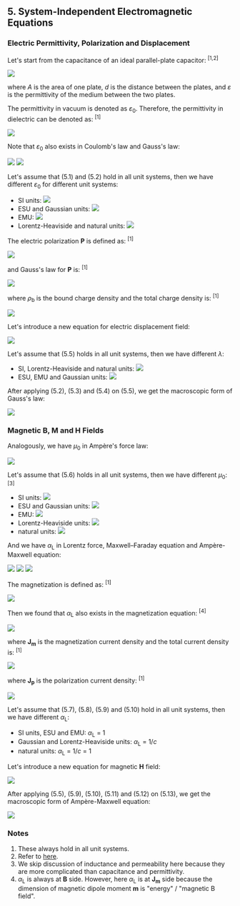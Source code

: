 ## 5. System-Independent Electromagnetic Equations

### Electric Permittivity, Polarization and Displacement

Let's start from the capacitance of an ideal parallel-plate capacitor: <sup>[1,2]</sup>

<img src="https://latex.codecogs.com/gif.latex?C=\frac{{\varepsilon}A}d">

where *A* is the area of one plate, *d* is the distance between the plates, and *ε* is the permittivity of the medium between the two plates.

The permittivity in vacuum is denoted as *ε*<sub>0</sub>. Therefore, the permittivity in dielectric can be denoted as: <sup>[1]</sup>

<img src="https://latex.codecogs.com/gif.latex?\varepsilon=\varepsilon_0\varepsilon_r">

Note that *ε*<sub>0</sub> also exists in Coulomb's law and Gauss's law:

<img src="https://latex.codecogs.com/gif.latex?F=\frac{q_1q_2}{4\pi\varepsilon_0r^2}\quad(5.1)">

<img src="https://latex.codecogs.com/gif.latex?\nabla\cdot\mathbf{E}=\frac\rho{\varepsilon_0}\quad(5.2)">

Let's assume that (5.1) and (5.2) hold in all unit systems, then we have different *ε*<sub>0</sub> for different unit systems:

- SI units: <img src="https://latex.codecogs.com/gif.latex?\varepsilon_0=8.8541878128(13){\times}10^{-12}\text{F/m}">
- ESU and Gaussian units: <img src="https://latex.codecogs.com/gif.latex?\varepsilon_0=1/4\pi">
- EMU: <img src="https://latex.codecogs.com/gif.latex?\varepsilon_0=c^2/4\pi">
- Lorentz-Heaviside and natural units: <img src="https://latex.codecogs.com/gif.latex?\varepsilon_0=1">

The electric polarization **P** is defined as: <sup>[1]</sup>

<img src="https://latex.codecogs.com/gif.latex?\mathbf{P}=\frac{\text{d}\mathbf{p}}{\text{d}V}">

and Gauss's law for **P** is: <sup>[1]</sup>

<img src="https://latex.codecogs.com/gif.latex?\nabla\cdot\mathbf{P}=-\rho_b\quad(5.3)">

where *ρ*<sub>b</sub> is the bound charge density and the total charge density is: <sup>[1]</sup>

<img src="https://latex.codecogs.com/gif.latex?\rho=\rho_f+\rho_b\quad(5.4)">

Let's introduce a new equation for electric displacement field:

<img src="https://latex.codecogs.com/gif.latex?\mathbf{D}=\lambda(\varepsilon_0\mathbf{E}+\mathbf{P})\quad(5.5)">

Let's assume that (5.5) holds in all unit systems, then we have different *λ*:

- SI, Lorentz-Heaviside and natural units: <img src="https://latex.codecogs.com/gif.latex?\lambda=1">
- ESU, EMU and Gaussian units: <img src="https://latex.codecogs.com/gif.latex?\lambda=4\pi">

After applying (5.2), (5.3) and (5.4) on (5.5), we get the macroscopic form of Gauss's law:

<img src="https://latex.codecogs.com/gif.latex?\nabla\cdot\mathbf{D}=\lambda\rho_f">

### Magnetic B, M and H Fields

Analogously, we have *µ*<sub>0</sub> in Ampère's force law:

<img src="https://latex.codecogs.com/gif.latex?F=\frac{\mu_0I_1I_2l}{2{\pi}r}\quad(5.6)">

Let's assume that (5.6) holds in all unit systems, then we have different *µ*<sub>0</sub>: <sup>[3]</sup>

- SI units: <img src="https://latex.codecogs.com/gif.latex?\mu_0=1.25663706212(19){\times}10^{-6}\;\text{N/A}^2">
- ESU and Gaussian units: <img src="https://latex.codecogs.com/gif.latex?\mu_0=4\pi/c^2">
- EMU: <img src="https://latex.codecogs.com/gif.latex?\mu_0=4\pi">
- Lorentz-Heaviside units: <img src="https://latex.codecogs.com/gif.latex?\mu_0=1/c^2">
- natural units: <img src="https://latex.codecogs.com/gif.latex?\mu_0=1/c^2=1">

And we have *α*<sub>L</sub> in Lorentz force, Maxwell–Faraday equation and Ampère-Maxwell equation:

<img src="https://latex.codecogs.com/gif.latex?\mathbf{F}=q(\mathbf{E}+\alpha_L\mathbf{v}\times\mathbf{B})\quad(5.7)">

<img src="https://latex.codecogs.com/gif.latex?\nabla\times\mathbf{E}=-\alpha_L\frac{\partial\mathbf{B}}{\partial{t}}\quad(5.8)">

<img src="https://latex.codecogs.com/gif.latex?\nabla\times\mathbf{B}=\frac{\mu_0}{\alpha_L}\left(\mathbf{J}+\varepsilon_0\frac{\partial\mathbf{E}}{\partial{t}}\right)\quad(5.9)">

The magnetization is defined as: <sup>[1]</sup>

<img src="https://latex.codecogs.com/gif.latex?\mathbf{M}=\frac{\text{d}\mathbf{m}}{\text{d}V}">

Then we found that *α*<sub>L</sub> also exists in the magnetization equation: <sup>[4]</sup>

<img src="https://latex.codecogs.com/gif.latex?\mathbf{J_m}=\frac{1}{\alpha_L}\nabla\times\mathbf{M}\quad(5.10)">

where **J**<sub>**m**</sub> is the magnetization current density and the total current density is: <sup>[1]</sup>

<img src="https://latex.codecogs.com/gif.latex?\mathbf{J}=\mathbf{J_f}+\mathbf{J_m}+\mathbf{J_p}\quad(5.11)">

where **J**<sub>**p**</sub> is the polarization current density: <sup>[1]</sup>

<img src="https://latex.codecogs.com/gif.latex?\mathbf{J_p}=\frac{\partial\mathbf{P}}{\partial{t}}\quad(5.12)">

Let's assume that (5.7), (5.8), (5.9) and (5.10) hold in all unit systems, then we have different *α*<sub>L</sub>:

- SI units, ESU and EMU: *α*<sub>L</sub> = 1
- Gaussian and Lorentz-Heaviside units: *α*<sub>L</sub> = 1/*c*
- natural units: *α*<sub>L</sub> = 1/*c* = 1

Let's introduce a new equation for magnetic **H** field:

<img src="https://latex.codecogs.com/gif.latex?\mathbf{H}=\lambda\left(\frac{\alpha_L^2\mathbf{B}}{\mu_0}-\mathbf{M}\right)\quad(5.13)">

After applying (5.5), (5.9), (5.10), (5.11) and (5.12) on (5.13), we get the macroscopic form of Ampère-Maxwell equation:

<img src="https://latex.codecogs.com/gif.latex?\nabla\times\mathbf{H}=\alpha_L\left(\lambda\mathbf{J_f}+\frac{\partial\mathbf{D}}{\partial{t}}\right)">

### Notes

1. These always hold in all unit systems.
2. Refer to [here](https://en.wikipedia.org/wiki/Permittivity#Determining_capacitance).
3. We skip discussion of inductance and permeability here because they are more complicated than capacitance and permittivity.
4. *α*<sub>L</sub> is always at **B** side. However, here *α*<sub>L</sub> is at **J**<sub>**m**</sub> side because the dimension of magnetic dipole moment **m** is "energy" / "magnetic B field".